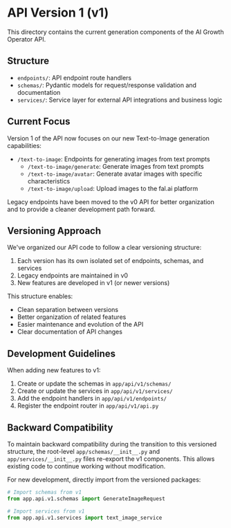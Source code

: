# API Version 1 (v1)

This directory contains the current generation components of the AI Growth Operator API.

## Structure

- `endpoints/`: API endpoint route handlers
- `schemas/`: Pydantic models for request/response validation and documentation
- `services/`: Service layer for external API integrations and business logic

## Current Focus

Version 1 of the API now focuses on our new Text-to-Image generation capabilities:

- `/text-to-image`: Endpoints for generating images from text prompts
  - `/text-to-image/generate`: Generate images from text prompts
  - `/text-to-image/avatar`: Generate avatar images with specific characteristics
  - `/text-to-image/upload`: Upload images to the fal.ai platform

Legacy endpoints have been moved to the v0 API for better organization and to provide a cleaner development path forward.

## Versioning Approach

We've organized our API code to follow a clear versioning structure:

1. Each version has its own isolated set of endpoints, schemas, and services
2. Legacy endpoints are maintained in v0
3. New features are developed in v1 (or newer versions)

This structure enables:

- Clean separation between versions
- Better organization of related features
- Easier maintenance and evolution of the API
- Clear documentation of API changes

## Development Guidelines

When adding new features to v1:

1. Create or update the schemas in `app/api/v1/schemas/`
2. Create or update the services in `app/api/v1/services/`
3. Add the endpoint handlers in `app/api/v1/endpoints/`
4. Register the endpoint router in `app/api/v1/api.py`

## Backward Compatibility

To maintain backward compatibility during the transition to this versioned structure, the root-level `app/schemas/__init__.py` and `app/services/__init__.py` files re-export the v1 components. This allows existing code to continue working without modification.

For new development, directly import from the versioned packages:

```python
# Import schemas from v1
from app.api.v1.schemas import GenerateImageRequest

# Import services from v1
from app.api.v1.services import text_image_service
``` 